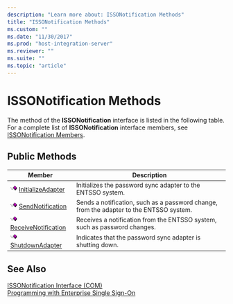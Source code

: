 ```yaml
---
description: "Learn more about: ISSONotification Methods"
title: "ISSONotification Methods"
ms.custom: ""
ms.date: "11/30/2017"
ms.prod: "host-integration-server"
ms.reviewer: ""
ms.suite: ""
ms.topic: "article"
---
```

# ISSONotification Methods
The method of the **ISSONotification** interface is listed in the following table. For a complete list of **ISSONotification** interface members, see [ISSONotification Members](../esso/issonotification-members.md).  
  
## Public Methods  
  
|Member|Description|  
|------------|-----------------|  
|![Icon used to initialize the password sync adapter to the ENTSSO system.](../esso/media/pubmethod.gif "pubmethod") [InitializeAdapter](../esso/issonotification-initializeadapter-method.md)|Initializes the password sync adapter to the ENTSSO system.|  
|![Icon used to send a notification, such as a password change, from the adapter to the ENTSSO system.](../esso/media/pubmethod.gif "pubmethod") [SendNotification](../esso/issonotification-sendnotification-method.md)|Sends a notification, such as a password change, from the adapter to the ENTSSO system.|  
|![Icon used to receive a notification from the ENTSSO system, such as password changes.](../esso/media/pubmethod.gif "pubmethod") [ReceiveNotification](../esso/issonotification-receivenotification-method.md)|Receives a notification from the ENTSSO system, such as password changes.|  
|![Icon that indicates that the password sync adapter is shutting down.](../esso/media/pubmethod.gif "pubmethod") [ShutdownAdapter](../esso/issonotification-shutdownadapter-method.md)|Indicates that the password sync adapter is shutting down.|  
  
## See Also  
 [ISSONotification Interface (COM)](../esso/issonotification-interface-com.md)   
 [Programming with Enterprise Single Sign-On](../esso/programming-with-enterprise-single-sign-on.md)
